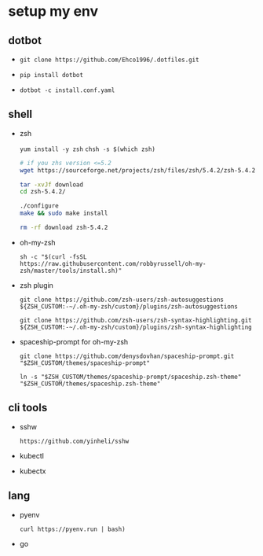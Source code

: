 # setup my env


## dotbot

* `git clone https://github.com/Ehco1996/.dotfiles.git`

* `pip install dotbot`

* `dotbot -c install.conf.yaml`

## shell

* zsh

    `yum install -y zsh`
    `chsh -s $(which zsh)`


    ```bash
    # if you zhs version <=5.2
    wget https://sourceforge.net/projects/zsh/files/zsh/5.4.2/zsh-5.4.2.tar.xz/download

    tar -xvJf download
    cd zsh-5.4.2/

    ./configure
    make && sudo make install

    rm -rf download zsh-5.4.2
    ```

* oh-my-zsh

    `sh -c "$(curl -fsSL https://raw.githubusercontent.com/robbyrussell/oh-my-zsh/master/tools/install.sh)"`

* zsh plugin

    `git clone https://github.com/zsh-users/zsh-autosuggestions ${ZSH_CUSTOM:-~/.oh-my-zsh/custom}/plugins/zsh-autosuggestions`

    `git clone https://github.com/zsh-users/zsh-syntax-highlighting.git ${ZSH_CUSTOM:-~/.oh-my-zsh/custom}/plugins/zsh-syntax-highlighting`

* spaceship-prompt for oh-my-zsh

    `git clone https://github.com/denysdovhan/spaceship-prompt.git "$ZSH_CUSTOM/themes/spaceship-prompt"`

    `ln -s "$ZSH_CUSTOM/themes/spaceship-prompt/spaceship.zsh-theme" "$ZSH_CUSTOM/themes/spaceship.zsh-theme"`

## cli tools

* sshw

    `https://github.com/yinheli/sshw`

* kubectl

* kubectx

## lang


* pyenv

    `curl https://pyenv.run | bash)`
* go




